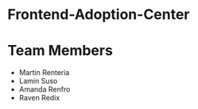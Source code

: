 # Frontend-Adoption-Center

# Team Members 
- Martin Renteria
- Lamin Suso
- Amanda Renfro
- Raven Redix 